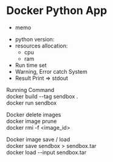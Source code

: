 # Docker Python App   
* memo
 - python version:
 - resources allocation:
	- cpu
	- ram
 - Run time set
 - Warning, Error catch System
 - Result Print => stdout

 Running Command   
 docker build --tag sendbox .   
 docker run sendbox   
   
Docker delete <none> images   
docker image prune   
docker rmi -f <image_id>    
   
Docker image save / load   
docker save sendbox > sendbox.tar   
docker load --input sendbox.tar   
